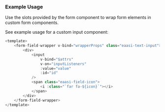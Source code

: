 ### Example Usage

Use the slots provided by the form component to wrap form elements in custom form components.

See example usage for a custom input component:

```js
<template>
	<form-field-wrapper v-bind="wrapperProps" class="eaasi-text-input">
        <div>
            <input
                v-bind="$attrs"
                v-on="inputListeners"
                :value="value"
                :id="id"
            />
            <span class="eaasi-field-icon">
                <i :class="`far fa-${icon}`"></i>
            </span>
        </div>
	</form-field-wrapper>
</template>
```
